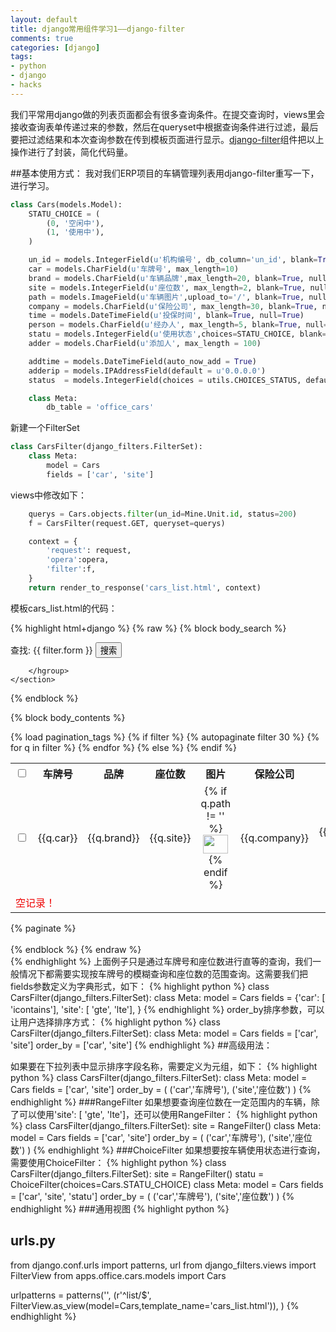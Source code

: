 ```yaml
---
layout: default
title: django常用组件学习1——django-filter
comments: true
categories: [django]
tags:
- python
- django
- hacks
---
```


我们平常用django做的列表页面都会有很多查询条件。在提交查询时，views里会接收查询表单传递过来的参数，然后在queryset中根据查询条件进行过滤，最后要把过滤结果和本次查询参数在传到模板页面进行显示。[django-filter][django-filter]组件把以上操作进行了封装，简化代码量。


##基本使用方式：
我对我们ERP项目的车辆管理列表用django-filter重写一下，进行学习。

```python
class Cars(models.Model):
    STATU_CHOICE = (
        (0, '空闲中'),
        (1, '使用中'),
    )

    un_id = models.IntegerField(u'机构编号', db_column='un_id', blank=True, null=True)
    car = models.CharField(u'车牌号', max_length=10)
    brand = models.CharField(u'车辆品牌',max_length=20, blank=True, null=True)
    site = models.IntegerField(u'座位数', max_length=2, blank=True, null=True)
    path = models.ImageField(u'车辆图片',upload_to='/', blank=True, null=True)
    company = models.CharField(u'保险公司', max_length=30, blank=True, null=True)
    time = models.DateTimeField(u'投保时间', blank=True, null=True)
    person = models.CharField(u'经办人', max_length=5, blank=True, null=True)
    statu = models.IntegerField(u'使用状态',choices=STATU_CHOICE, blank=True, null=True)
    adder = models.CharField(u'添加人', max_length = 100) 

    addtime = models.DateTimeField(auto_now_add = True) 
    adderip = models.IPAddressField(default = u'0.0.0.0')
    status  = models.IntegerField(choices = utils.CHOICES_STATUS, default = 200)

    class Meta:
        db_table = 'office_cars'
```

新建一个FilterSet

```python
class CarsFilter(django_filters.FilterSet):
    class Meta:
        model = Cars
        fields = ['car', 'site']
```

views中修改如下：

```python
    querys = Cars.objects.filter(un_id=Mine.Unit.id, status=200)
    f = CarsFilter(request.GET, queryset=querys)

    context = {
        'request': request,
        'opera':opera,
        'filter':f,
    }
    return render_to_response('cars_list.html', context)
```

模板cars_list.html的代码：

{% highlight html+django %}
{% raw %}
    {% block body_search %}
    <section id="serach-console">
        <hgroup>
            <form action="?method=search" method="get">
                查找:
                {{ filter.form }}
                <input class="button" type="submit" value="搜索" />
            </form>

        </hgroup>
    </section>
{% endblock %}

{% block body_contents %}
    <section id="editor-console">
        {% load pagination_tags %}
        <table class="data-list" width="100%" border="0" cellspacing="0" cellpadding="0">
            <tr>
                <th width="2%"><input type="checkbox" id="check-console" value="-1"></th>
                <th width="10%">车牌号</th>
                <th width="10%">品牌</th>
                <th width="10%">座位数</th>
                <th width="10%">图片</th>
                <th width="10%">保险公司</th>
                <th width="10%">投保时间</th>
                <th width="10%">经办人</th>
                <th width="10%">使用状态</th>
            </tr>
            {% if filter %}
                {% autopaginate filter 30 %}
                {% for q in filter  %}
                    <tr>
                        <td><input type="checkbox" name="id" id="{{q.id}}" value="{{ q.id }}"></td>
                        <td align="center">{{q.car}}</td>
                        <td align="center">{{q.brand}}</td>
                        <td align="center">{{q.site}}</td>
                        <td align="center">
                            {% if q.path != '' %}
                                <a href="{{ q.path }}" target="_blank"><img src="{{ q.path }}" width="40px" height="30px"></a>
                            {% endif %}
                        </td>
                        <td align="center">{{q.company}}</td>
                        <td align="center">{{q.time|date:'Y-m-d'}}</td>
                        <td align="center">{{q.person}}</td>
                        <td align="center">{{q.get_statu_display}}</td>
                    </tr>
                {% endfor %}
            {% else %}
                <tr>
                    <td colspan="9" style="color:#e00">空记录！</td>
                </tr>
            {% endif %}
        </table>
        <div >{% paginate %}</div>
        <br/>
    </section>
{% endblock %}
{% endraw %}    
{% endhighlight %}
上面例子只是通过车牌号和座位数进行直等的查询，我们一般情况下都需要实现按车牌号的模糊查询和座位数的范围查询。这需要我们把fields参数定义为字典形式，如下：
{% highlight python %}
class CarsFilter(django_filters.FilterSet):
    class Meta:
        model = Cars
        fields = {'car': [ 'icontains'],
                  'site': [ 'gte', 'lte'],
                 }
{% endhighlight %}
order_by排序参数，可以让用户选择排序方式：
{% highlight python %}
class CarsFilter(django_filters.FilterSet):
    class Meta:
        model = Cars
        fields = ['car', 'site']
        order_by = ['car', 'site']
{% endhighlight %}
##高级用法：

如果要在下拉列表中显示排序字段名称，需要定义为元组，如下：
{% highlight python %}
class CarsFilter(django_filters.FilterSet):
    class Meta:
        model = Cars
        fields = ['car', 'site']
        order_by = (
            ('car','车牌号'),
            ('site','座位数')
        )
{% endhighlight %}
###RangeFilter
如果想要查询座位数在一定范围内的车辆，除了可以使用'site': [ 'gte', 'lte']，还可以使用RangeFilter：
{% highlight python %}
class CarsFilter(django_filters.FilterSet):
    site = RangeFilter()
    class Meta:
        model = Cars
        fields = ['car', 'site']
        order_by = (
            ('car','车牌号'),
            ('site','座位数')
        )
{% endhighlight %}
###ChoiceFilter
如果想要按车辆使用状态进行查询，需要使用ChoiceFilter：
{% highlight python %}
class CarsFilter(django_filters.FilterSet):
    site = RangeFilter()
    statu = ChoiceFilter(choices=Cars.STATU_CHOICE)
    class Meta:
        model = Cars
        fields = ['car', 'site', 'statu']
        order_by = (
            ('car','车牌号'),
            ('site','座位数')
        )
{% endhighlight %}
###通用视图
{% highlight python %}
# urls.py
from django.conf.urls import patterns, url
from django_filters.views import FilterView
from apps.office.cars.models import Cars

urlpatterns = patterns('',
    (r'^list/$', FilterView.as_view(model=Cars,template_name='cars_list.html')),
)
{% endhighlight %}

[django-filter]: https://github.com/alex/django-filter